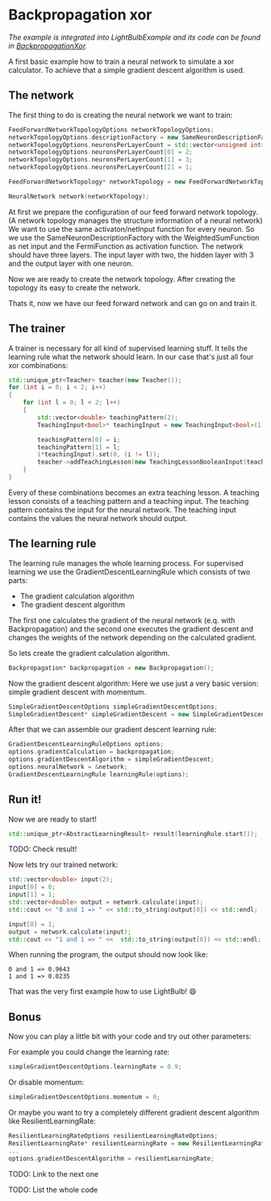 # Backpropagation xor

*The example is integrated into LightBulbExample and its code can be found in [BackpropagationXor](https://github.com/domin1101/LightBulb/tree/master/example/LightBulbExample/Examples/BackpropagationXor).*

A first basic example how to train a neural network to simulate a xor calculator. To achieve that a simple gradient descent algorithm is used.

## The network

The first thing to do is creating the neural network we want to train:

```cpp
FeedForwardNetworkTopologyOptions networkTopologyOptions;
networkTopologyOptions.descriptionFactory = new SameNeuronDescriptionFactory(new NeuronDescription(new WeightedSumFunction(), new FermiFunction(1)));
networkTopologyOptions.neuronsPerLayerCount = std::vector<unsigned int>(3);
networkTopologyOptions.neuronsPerLayerCount[0] = 2;
networkTopologyOptions.neuronsPerLayerCount[1] = 3;
networkTopologyOptions.neuronsPerLayerCount[2] = 1;

FeedForwardNetworkTopology* networkTopology = new FeedForwardNetworkTopology(networkTopologyOptions);

NeuralNetwork network(networkTopology);
```

At first we prepare the configuration of our feed forward network topology. (A network topology manages the structure information of a neural network)
We want to use the same activaton/netInput function for every neuron. So we use the SameNeuronDescriptionFactory with the WeightedSumFunction as net input and the FermiFunction as activation function.
The network should have three layers. The input layer with two, the hidden layer with 3 and the output layer with one neuron.

Now we are ready to create the network topology.
After creating the topology its easy to create the network.

Thats it, now we have our feed forward network and can go on and train it.

## The trainer 

A trainer is necessary for all kind of supervised learning stuff. It tells the learning rule what the network should learn.
In our case that's just all four xor combinations:

```cpp
std::unique_ptr<Teacher> teacher(new Teacher());
for (int i = 0; i < 2; i++)
{
    for (int l = 0; l < 2; l++)
    {
        std::vector<double> teachingPattern(2);
        TeachingInput<bool>* teachingInput = new TeachingInput<bool>(1);

        teachingPattern[0] = i;
        teachingPattern[1] = l;
        (*teachingInput).set(0, (i != l));
        teacher->addTeachingLesson(new TeachingLessonBooleanInput(teachingPattern, teachingInput));
    }
}
```

Every of these combinations becomes an extra teaching lesson. A teaching lesson consists of a teaching pattern and a teaching input.
The teaching pattern contains the input for the neural network.
The teaching input contains the values the neural network should output.

## The learning rule

The learning rule manages the whole learning process.
For supervised learning we use the GradientDescentLearningRule which consists of two parts:
* The gradient calculation algorithm
* The gradient descent algorithm

The first one calculates the gradient of the neural network (e.q. with Backpropagation) and the second one executes the gradient descent and changes the weights of the network depending on the calculated gradient.

So lets create the gradient calculation algorithm.
```cpp
Backpropagation* backpropagation = new Backpropagation();
```

Now the gradient descent algorithm: Here we use just a very basic version: simple gradient descent with momentum.
```cpp
SimpleGradientDescentOptions simpleGradientDescentOptions;
SimpleGradientDescent* simpleGradientDescent = new SimpleGradientDescent(simpleGradientDescentOptions);
```

After that we can assemble our gradient descent learning rule:
```cpp
GradientDescentLearningRuleOptions options;
options.gradientCalculation = backpropagation;
options.gradientDescentAlgorithm = simpleGradientDescent;
options.neuralNetwork = &network;
GradientDescentLearningRule learningRule(options);
```

## Run it!

Now we are ready to start!
```cpp
std::unique_ptr<AbstractLearningResult> result(learningRule.start());
```

TODO: Check result!

Now lets try our trained network:
```cpp
std::vector<double> input(2);
input[0] = 0;
input[1] = 1;
std::vector<double> output = network.calculate(input);
std::cout << "0 and 1 => " << std::to_string(output[0]) << std::endl;

input[0] = 1;
output = network.calculate(input);
std::cout << "1 and 1 => " <<  std::to_string(output[0]) << std::endl;
```

When running the program, the output should now look like:
```
0 and 1 => 0.9643
1 and 1 => 0.0235
```

That was the very first example how to use LightBulb! :smile:

## Bonus

Now you can play a little bit with your code and try out other parameters:

For example you could change the learning rate:
```cpp
simpleGradientDescentOptions.learningRate = 0.9;
```
Or disable momentum:
```cpp
simpleGradientDescentOptions.momentum = 0;
```
Or maybe you want to try a completely different gradient descent algorithm like ResilientLearningRate:
```cpp
ResilientLearningRateOptions resilientLearningRateOptions;
ResilientLearningRate* resilientLearningRate = new ResilientLearningRate(resilientLearningRateOptions);
...
options.gradientDescentAlgorithm = resilientLearningRate;
```

TODO: Link to the next one

TODO: List the whole code